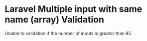 <h1>Laravel Multiple input with same name (array) Validation</h1>

Unable to validation if the number of inputs is greator than 85
